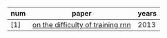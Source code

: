
| num | paper | years |
| ------ | ------ | ------ |
|[1]|[on the difficulty of training rnn](https://github.com/ffxz/PaperNotes/blob/master/paper_list/on_the_difficulty_of_training_rnn.md)|2013|